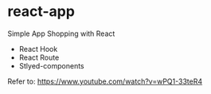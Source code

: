 # react-app
Simple App Shopping with React
- React Hook
- React Route
- Stlyed-components

Refer to: https://www.youtube.com/watch?v=wPQ1-33teR4
